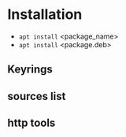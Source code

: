 # Installation
- `apt install` <package_name>
- `apt install` <package.deb>


## Keyrings

## sources list

## http tools

